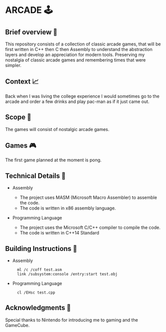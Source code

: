 # ARCADE :joystick:

## Brief overview :memo:

This repository consists of a collection of classic arcade games, that will be first written in C++ then C then Assembly to understand the abstraction layers and develop an appreciation for modern tools. Preserving my nostalgia of classic arcade games and remembering times that were simpler. 

## Context :chart_with_upwards_trend:

Back when I was living the college experience I would sometimes go to the arcade and order a few drinks and play pac-man as if it just came out. 

## Scope :telescope:

The games will consist of nostalgic arcade games. 

## Games :video_game:

The first game planned at the moment is pong.

## Technical Details :wrench:

- Assembly
  - The project uses MASM (Microsoft Macro Assembler) to assemble the code.
  - The code is written in x86 assembly language.
  
- Programming Language
  - The project uses the Microsoft C/C++ compiler to compile the code.
  - The code is written in C++14 Standard

## Building Instructions :hammer:

- Assembly
  ```
    ml /c /coff test.asm
    link /subsystem:console /entry:start test.obj
  ```
- Programming Language
  ```
    cl /EHsc test.cpp
  ```

## Acknowledgments :clap:

Special thanks to Nintendo for introducing me to gaming and the GameCube. 